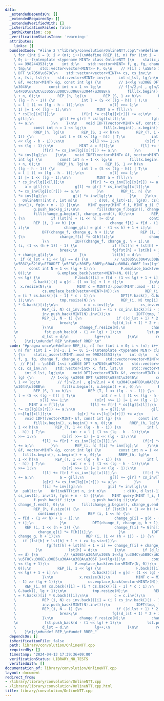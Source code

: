 ```yaml
---
data:
  _extendedDependsOn: []
  _extendedRequiredBy: []
  _extendedVerifiedWith: []
  _isVerificationFailed: false
  _pathExtension: cpp
  _verificationStatusIcon: ':warning:'
  attributes:
    links: []
  bundledCode: "#line 2 \"library/convolution/OnlineNTT.cpp\"\n#define REP_(i, n)\
    \ for (int i = 0; i < (n); i++)\n#define RREP_(i, n) for (int i = (n)-1; i >=\
    \ 0; i--)\ntemplate <typename MINT> class OnlineNTT {\n    static_assert(MINT::mod\
    \ == 998244353);\n    int d;\n    std::vector<MINT> f, g, fg, change_f, change_g,\
    \ tmp;\n    std::vector<vector<MINT>> F, G;\n    // F[i] : \u5E45 1<<i \u306E\
    \ DFT \u7D50\u679C\n    std::vector<vector<MINT>> cs, cs_inv;\n    std::vector<int>\
    \ x, fst, lst;\n    std::vector<MINT> inv;\n    int d_lst, lg;\n\n    void DFT(vector<MINT>\
    \ &f, vector<MINT> &g, const int lg) {\n        // 1<<lg \u306E DFT \u3092\u884C\
    \u3046\n        const int n = 1 << lg;\n        // f[n/2,n) , g[n/2,n) = 0 \u304C\
    \u4FDD\u8A3C\u3055\u308C\u3066\u3044\u308B\n        fill(x.begin(), x.begin()\
    \ + n, 0);\n        REP_(h, lg)\n        REP_(S, 1 << h)\n        REP_(T, 1 <<\
    \ (lg - h - 1)) {\n            int l = (S << (lg - h)) | T;\n            int r\
    \ = l | (1 << (lg - h - 1));\n\n            x[l] >>= 1;\n            (x[r] >>=\
    \ 1) |= 1 << (lg - 1);\n\n            MINT a = f[l];\n            f[l] += f[r]\
    \ * cs[lg][x[l]];\n            (f[r] *= cs[lg][x[r]]) += a;\n\n            a =\
    \ g[l];\n            g[l] += g[r] * cs[lg][x[l]];\n            (g[r] *= cs[lg][x[r]])\
    \ += a;\n        }\n    }\n\n    void IDFT(vector<MINT> &f, const int lg) {\n\
    \        const int n = 1 << lg;\n        fill(x.begin(), x.begin() + n, 0);\n\
    \        RREP_(h, lg)\n        REP_(S, 1 << h)\n        REP_(T, 1 << (lg - h -\
    \ 1)) {\n            int l = (S << (lg - h)) | T;\n            int r = l | (1\
    \ << (lg - h - 1));\n\n            x[l] >>= 1;\n            (x[r] >>= 1) |= 1\
    \ << (lg - 1);\n\n            MINT a = f[l];\n            f[l] += f[r] * cs_inv[lg][x[l]];\n\
    \            (f[r] *= cs_inv[lg][x[r]]) += a;\n        }\n        REP_(i, n) f[i]\
    \ *= inv[lg];\n    }\n\n    void IDFT(vector<MINT> &f, vector<MINT> &g, const\
    \ int lg) {\n        const int n = 1 << lg;\n        fill(x.begin(), x.begin()\
    \ + n, 0);\n        RREP_(h, lg)\n        REP_(S, 1 << h)\n        REP_(T, 1 <<\
    \ (lg - h - 1)) {\n            int l = (S << (lg - h)) | T;\n            int r\
    \ = l | (1 << (lg - h - 1));\n\n            x[l] >>= 1;\n            (x[r] >>=\
    \ 1) |= 1 << (lg - 1);\n\n            MINT a = f[l];\n            f[l] += f[r]\
    \ * cs_inv[lg][x[l]];\n            (f[r] *= cs_inv[lg][x[r]]) += a;\n        \
    \    a = g[l];\n            g[l] += g[r] * cs_inv[lg][x[l]];\n            (g[r]\
    \ *= cs_inv[lg][x[r]]) += a;\n        }\n        REP_(i, n) {\n            f[i]\
    \ *= inv[lg];\n            g[i] *= inv[lg];\n        }\n    }\n\n  public:\n \
    \   OnlineNTT(int n, int m)\n        : d(0), d_lst(-1), lg(0), cs(1), cs_inv(1),\
    \ inv(1), fg(n + m - 1) {}\n\n    MINT query(MINT f_i, MINT g_i) {\n        f.push_back(f_i);\n\
    \        g.push_back(g_i);\n\n        fill(change_f.begin(), change_f.end(), 0);\n\
    \        fill(change_g.begin(), change_g.end(), 0);\n\n        REP_(h, F.size())\
    \ {\n            if (lst[h] + (1 << h) != d)\n                continue;\n    \
    \        REP (i, 1 << h) {\n                change_f[i] = f[d - (1 << h) + 1 +\
    \ i];\n                change_g[i] = g[d - (1 << h) + 1 + i];\n            }\n\
    \            DFT(change_f, change_g, h + 1);\n            REP (i, 1 << (h + 1))\
    \ {\n                change_f[i] *= G[h][i];\n                change_g[i] *= F[h][i];\n\
    \            }\n            IDFT(change_f, change_g, h + 1);\n            REP\
    \ (i, (1 << (h + 1)) - 1) {\n                if (fst[h] + lst[h] + 1 + i >= fg.size())\n\
    \                    break;\n                fg[fst[h] + lst[h] + 1 + i] += change_f[i]\
    \ + change_g[i];\n            }\n            lst[h] = d;\n        }\n\n      \
    \  if (d_lst + (1 << lg) == d) {\n            // \u30B5\u30A4\u30BA 1<<lg \u304C\
    \u5B8C\u6210\uFF08DFT \u5F8C\u306E\u30B5\u30A4\u30BA\u306F 1<<(lg+1))\n      \
    \      const int N = 1 << (lg + 1);\n            F.emplace_back(vector<MINT>(N,\
    \ 0));\n            G.emplace_back(vector<MINT>(N, 0));\n            REP_(i, 1\
    \ << lg) {\n                F.back()[i] = f[d - (1 << lg) + 1 + i];\n        \
    \        G.back()[i] = g[d - (1 << lg) + 1 + i];\n            }\n\n          \
    \  x.resize(N);\n            MINT c = MINT(3).pow((MINT::mod - 1) >> (lg + 1));\n\
    \            cs.emplace_back(vector<MINT>(N));\n            REP_(i, N) cs.back()[i]\
    \ = (i ? cs.back()[i - 1] * c : 1);\n            DFT(F.back(), G.back(), lg +\
    \ 1);\n\n            tmp.resize(N);\n            REP_(i, N) tmp[i] = F.back()[i]\
    \ * G.back()[i];\n\n            c = c.inv();\n            cs_inv.emplace_back(vector<MINT>(N));\n\
    \            REP_(i, N) cs_inv.back()[i] = (i ? cs_inv.back()[i - 1] * c : 1);\n\
    \            inv.push_back(MINT(N).inv());\n            IDFT(tmp, lg + 1);\n\n\
    \            REP_(i, N - 1) {\n                if ((d_lst + 1) * 2 + i >= fg.size())\n\
    \                    break;\n                fg[(d_lst + 1) * 2 + i] += tmp[i];\n\
    \            }\n\n            change_f.resize(N);\n            change_g.resize(N);\n\
    \n            fst.push_back(d - (1 << lg) + 1);\n            lst.push_back(d);\n\
    \            d_lst = d;\n            lg++;\n        }\n\n        return fg[d++];\n\
    \    }\n};\n#undef REP_\n#undef RREP_\n"
  code: "#pragma once\n#define REP_(i, n) for (int i = 0; i < (n); i++)\n#define RREP_(i,\
    \ n) for (int i = (n)-1; i >= 0; i--)\ntemplate <typename MINT> class OnlineNTT\
    \ {\n    static_assert(MINT::mod == 998244353);\n    int d;\n    std::vector<MINT>\
    \ f, g, fg, change_f, change_g, tmp;\n    std::vector<vector<MINT>> F, G;\n  \
    \  // F[i] : \u5E45 1<<i \u306E DFT \u7D50\u679C\n    std::vector<vector<MINT>>\
    \ cs, cs_inv;\n    std::vector<int> x, fst, lst;\n    std::vector<MINT> inv;\n\
    \    int d_lst, lg;\n\n    void DFT(vector<MINT> &f, vector<MINT> &g, const int\
    \ lg) {\n        // 1<<lg \u306E DFT \u3092\u884C\u3046\n        const int n =\
    \ 1 << lg;\n        // f[n/2,n) , g[n/2,n) = 0 \u304C\u4FDD\u8A3C\u3055\u308C\u3066\
    \u3044\u308B\n        fill(x.begin(), x.begin() + n, 0);\n        REP_(h, lg)\n\
    \        REP_(S, 1 << h)\n        REP_(T, 1 << (lg - h - 1)) {\n            int\
    \ l = (S << (lg - h)) | T;\n            int r = l | (1 << (lg - h - 1));\n\n \
    \           x[l] >>= 1;\n            (x[r] >>= 1) |= 1 << (lg - 1);\n\n      \
    \      MINT a = f[l];\n            f[l] += f[r] * cs[lg][x[l]];\n            (f[r]\
    \ *= cs[lg][x[r]]) += a;\n\n            a = g[l];\n            g[l] += g[r] *\
    \ cs[lg][x[l]];\n            (g[r] *= cs[lg][x[r]]) += a;\n        }\n    }\n\n\
    \    void IDFT(vector<MINT> &f, const int lg) {\n        const int n = 1 << lg;\n\
    \        fill(x.begin(), x.begin() + n, 0);\n        RREP_(h, lg)\n        REP_(S,\
    \ 1 << h)\n        REP_(T, 1 << (lg - h - 1)) {\n            int l = (S << (lg\
    \ - h)) | T;\n            int r = l | (1 << (lg - h - 1));\n\n            x[l]\
    \ >>= 1;\n            (x[r] >>= 1) |= 1 << (lg - 1);\n\n            MINT a = f[l];\n\
    \            f[l] += f[r] * cs_inv[lg][x[l]];\n            (f[r] *= cs_inv[lg][x[r]])\
    \ += a;\n        }\n        REP_(i, n) f[i] *= inv[lg];\n    }\n\n    void IDFT(vector<MINT>\
    \ &f, vector<MINT> &g, const int lg) {\n        const int n = 1 << lg;\n     \
    \   fill(x.begin(), x.begin() + n, 0);\n        RREP_(h, lg)\n        REP_(S,\
    \ 1 << h)\n        REP_(T, 1 << (lg - h - 1)) {\n            int l = (S << (lg\
    \ - h)) | T;\n            int r = l | (1 << (lg - h - 1));\n\n            x[l]\
    \ >>= 1;\n            (x[r] >>= 1) |= 1 << (lg - 1);\n\n            MINT a = f[l];\n\
    \            f[l] += f[r] * cs_inv[lg][x[l]];\n            (f[r] *= cs_inv[lg][x[r]])\
    \ += a;\n            a = g[l];\n            g[l] += g[r] * cs_inv[lg][x[l]];\n\
    \            (g[r] *= cs_inv[lg][x[r]]) += a;\n        }\n        REP_(i, n) {\n\
    \            f[i] *= inv[lg];\n            g[i] *= inv[lg];\n        }\n    }\n\
    \n  public:\n    OnlineNTT(int n, int m)\n        : d(0), d_lst(-1), lg(0), cs(1),\
    \ cs_inv(1), inv(1), fg(n + m - 1) {}\n\n    MINT query(MINT f_i, MINT g_i) {\n\
    \        f.push_back(f_i);\n        g.push_back(g_i);\n\n        fill(change_f.begin(),\
    \ change_f.end(), 0);\n        fill(change_g.begin(), change_g.end(), 0);\n\n\
    \        REP_(h, F.size()) {\n            if (lst[h] + (1 << h) != d)\n      \
    \          continue;\n            REP (i, 1 << h) {\n                change_f[i]\
    \ = f[d - (1 << h) + 1 + i];\n                change_g[i] = g[d - (1 << h) + 1\
    \ + i];\n            }\n            DFT(change_f, change_g, h + 1);\n        \
    \    REP (i, 1 << (h + 1)) {\n                change_f[i] *= G[h][i];\n      \
    \          change_g[i] *= F[h][i];\n            }\n            IDFT(change_f,\
    \ change_g, h + 1);\n            REP (i, (1 << (h + 1)) - 1) {\n             \
    \   if (fst[h] + lst[h] + 1 + i >= fg.size())\n                    break;\n  \
    \              fg[fst[h] + lst[h] + 1 + i] += change_f[i] + change_g[i];\n   \
    \         }\n            lst[h] = d;\n        }\n\n        if (d_lst + (1 << lg)\
    \ == d) {\n            // \u30B5\u30A4\u30BA 1<<lg \u304C\u5B8C\u6210\uFF08DFT\
    \ \u5F8C\u306E\u30B5\u30A4\u30BA\u306F 1<<(lg+1))\n            const int N = 1\
    \ << (lg + 1);\n            F.emplace_back(vector<MINT>(N, 0));\n            G.emplace_back(vector<MINT>(N,\
    \ 0));\n            REP_(i, 1 << lg) {\n                F.back()[i] = f[d - (1\
    \ << lg) + 1 + i];\n                G.back()[i] = g[d - (1 << lg) + 1 + i];\n\
    \            }\n\n            x.resize(N);\n            MINT c = MINT(3).pow((MINT::mod\
    \ - 1) >> (lg + 1));\n            cs.emplace_back(vector<MINT>(N));\n        \
    \    REP_(i, N) cs.back()[i] = (i ? cs.back()[i - 1] * c : 1);\n            DFT(F.back(),\
    \ G.back(), lg + 1);\n\n            tmp.resize(N);\n            REP_(i, N) tmp[i]\
    \ = F.back()[i] * G.back()[i];\n\n            c = c.inv();\n            cs_inv.emplace_back(vector<MINT>(N));\n\
    \            REP_(i, N) cs_inv.back()[i] = (i ? cs_inv.back()[i - 1] * c : 1);\n\
    \            inv.push_back(MINT(N).inv());\n            IDFT(tmp, lg + 1);\n\n\
    \            REP_(i, N - 1) {\n                if ((d_lst + 1) * 2 + i >= fg.size())\n\
    \                    break;\n                fg[(d_lst + 1) * 2 + i] += tmp[i];\n\
    \            }\n\n            change_f.resize(N);\n            change_g.resize(N);\n\
    \n            fst.push_back(d - (1 << lg) + 1);\n            lst.push_back(d);\n\
    \            d_lst = d;\n            lg++;\n        }\n\n        return fg[d++];\n\
    \    }\n};\n#undef REP_\n#undef RREP_"
  dependsOn: []
  isVerificationFile: false
  path: library/convolution/OnlineNTT.cpp
  requiredBy: []
  timestamp: '2024-04-13 17:39:36+09:00'
  verificationStatus: LIBRARY_NO_TESTS
  verifiedWith: []
documentation_of: library/convolution/OnlineNTT.cpp
layout: document
redirect_from:
- /library/library/convolution/OnlineNTT.cpp
- /library/library/convolution/OnlineNTT.cpp.html
title: library/convolution/OnlineNTT.cpp
---
```

